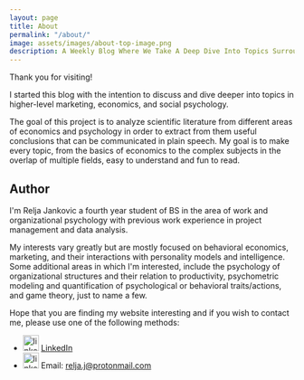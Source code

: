 ```yaml
---
layout: page
title: About
permalink: "/about/"
image: assets/images/about-top-image.png
description: A Weekly Blog Where We Take A Deep Dive Into Topics Surrounding Marketing, Economics, And Psychology. Join In On Our Discussion!
---
```


Thank you for visiting!

I started this blog with the intention to discuss and dive deeper into topics in higher-level marketing, economics, and social psychology.

The goal of this project is to analyze scientific literature from different areas of economics and psychology in order to extract from them useful conclusions that can be communicated in plain speech. My goal is to make every topic, from the basics of economics to the complex subjects in the overlap of multiple fields, easy to understand and fun to read.

## Author

I'm Relja Jankovic a fourth year student of BS in the area of work and organizational psychology with previous work experience in project management and data analysis.

My interests vary greatly but are mostly focused on behavioral economics, marketing, and their interactions with personality models and intelligence. Some additional areas in which I'm interested, include the psychology of organizational structures and their relation to productivity, psychometric modeling and quantification of psychological or behavioral traits/actions, and game theory, just to name a few.


Hope that you are finding my website interesting and if you wish to contact me, please use one of the following methods:

- <img src="{{site.baseurl}}/assets/images/linkedin_logo.png" alt="linkedin logo" width="28" height="28"/> [LinkedIn](https://www.linkedin.com/in/relja-jankovic)
- <img src="{{site.baseurl}}/assets/images/email-logo.png" alt="linkedin logo" width="28" height="28"/> Email: [relja.j@protonmail.com](mailto:relja.j@protonmail.com)
